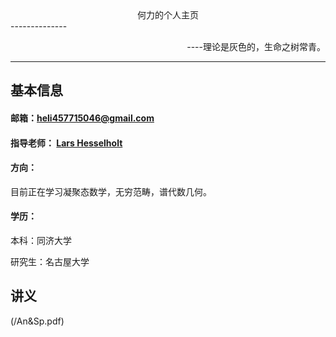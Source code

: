 <center>何力的个人主页</center>
--------------

<p align="right">----理论是灰色的，生命之树常青。</p>


---

## 基本信息

#### 邮箱：heli457715046@gmail.com

#### 指导老师： [Lars Hesselholt](https://www.math.nagoya-u.ac.jp/~larsh/)

#### 方向：
目前正在学习凝聚态数学，无穷范畴，谱代数几何。

#### 学历：
本科：同济大学

研究生：名古屋大学





## 讲义
(/An&Sp.pdf)
